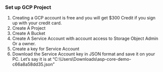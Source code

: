 ### Set up GCP Project

1) Creating a GCP account is free and you will get $300 Credit if you sign up with your credit card.
2) Create A Project
3) Create A Bucket
4) Create A Service Account with account access to Storage Object Admin Or a owner.
5) Create a key for Service Account
6) Download the Service Account key in JSON format and save it on your PC. Let’s say it is at “C:\Users<YourUserName>\Downloads\asp-core-demo-c66a8a58dd35.json”
